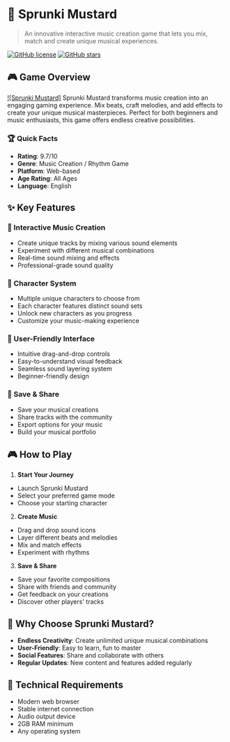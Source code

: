 # 🎵 Sprunki Mustard

> An innovative interactive music creation game that lets you mix, match and create unique musical experiences.

[![GitHub license](https://img.shields.io/github/license/Sprunky-world/sprunki-mustard)](https://github.com/Sprunky-world/sprunki-mustard/blob/main/LICENSE)
[![GitHub stars](https://img.shields.io/github/stars/Sprunky-world/sprunki-mustard)](https://github.com/Sprunky-world/sprunki-mustard/stargazers)

## 🎮 Game Overview
[![Sprunki Mustard]](https://img.sprunky.world/Sprunki-Mustard.jpg)
Sprunki Mustard transforms music creation into an engaging gaming experience. Mix beats, craft melodies, and add effects to create your unique musical masterpieces. Perfect for both beginners and music enthusiasts, this game offers endless creative possibilities.

### 🏆 Quick Facts

- **Rating**: 9.7/10
- **Genre**: Music Creation / Rhythm Game
- **Platform**: Web-based
- **Age Rating**: All Ages
- **Language**: English

## ✨ Key Features

### 🎹 Interactive Music Creation
- Create unique tracks by mixing various sound elements
- Experiment with different musical combinations
- Real-time sound mixing and effects
- Professional-grade sound quality

### 👾 Character System
- Multiple unique characters to choose from
- Each character features distinct sound sets
- Unlock new characters as you progress
- Customize your music-making experience

### 🎯 User-Friendly Interface
- Intuitive drag-and-drop controls
- Easy-to-understand visual feedback
- Seamless sound layering system
- Beginner-friendly design

### 💾 Save & Share
- Save your musical creations
- Share tracks with the community
- Export options for your music
- Build your musical portfolio

## 🎮 How to Play

1. **Start Your Journey**
 - Launch Sprunki Mustard
 - Select your preferred game mode
 - Choose your starting character

2. **Create Music**
 - Drag and drop sound icons
 - Layer different beats and melodies
 - Mix and match effects
 - Experiment with rhythms

3. **Save & Share**
 - Save your favorite compositions
 - Share with friends and community
 - Get feedback on your creations
 - Discover other players' tracks

## 🌟 Why Choose Sprunki Mustard?

- **Endless Creativity**: Create unlimited unique musical combinations
- **User-Friendly**: Easy to learn, fun to master
- **Social Features**: Share and collaborate with others
- **Regular Updates**: New content and features added regularly

## 🔧 Technical Requirements

- Modern web browser
- Stable internet connection
- Audio output device
- 2GB RAM minimum
- Any operating system
